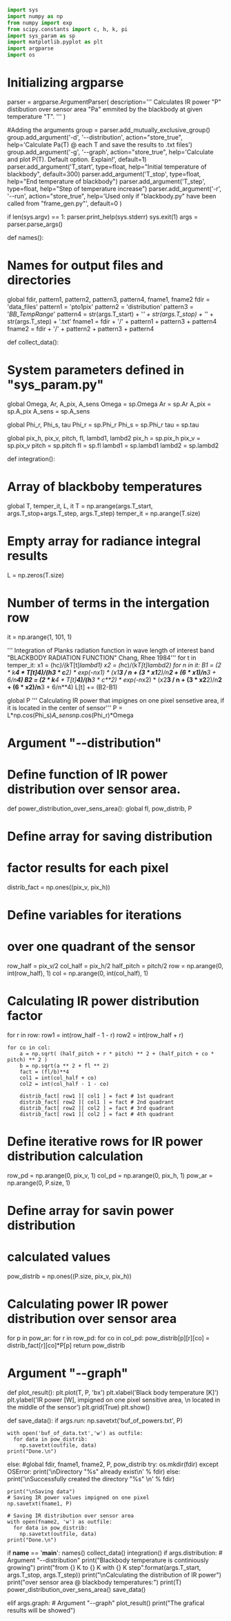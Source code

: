 ```python
import sys
import numpy as np
from numpy import exp
from scipy.constants import c, h, k, pi
import sys_param as sp
import matplotlib.pyplot as plt
import argparse
import os
```

# Initializing argparse
parser = argparse.ArgumentParser(
    description='''
    Calculates IR power "P" distibution over sensor area "Pa"
    emmited by the blackbody at given temperature "T".
    '''
    )
    
#Adding the arguments
group = parser.add_mutually_exclusive_group()
group.add_argument('-d', '--distribution', action="store_true", help='Calculate Pa(T) @ each T and save the results to .txt files')
group.add_argument('-g', '--graph', action="store_true",
                   help='Calculate and plot P(T). Default option. Explain!', default=1)
parser.add_argument('T_start', type=float, help="Initial temperature of blackbody", default=300)
parser.add_argument('T_stop',  type=float, help="End temperature of blackbody")
parser.add_argument('T_step',  type=float, help="Step of temperature increase")
parser.add_argument('-r', '--run', action="store_true",
                    help='Used only if "blackbody.py" have been called from "frame_gen.py"', default=0 )

if len(sys.argv) == 1:
  parser.print_help(sys.stderr)
  sys.exit(1)
args = parser.parse_args()


def names():
  # Names for output files and directories
  global fdir, pattern1, pattern2, pattern3, pattern4, fname1, fname2
  fdir = 'data_files'
  pattern1 = 'pto1pix'
  pattern2 = 'distribution'
  pattern3 = '_BB_TempRange_'
  pattern4 = str(args.T_start) + '_' + str(args.T_stop) + '_' + str(args.T_step) + '.txt'
  fname1 = fdir + '/' + pattern1 + pattern3 + pattern4
  fname2 = fdir + '/' + pattern2 + pattern3 + pattern4


def collect_data():
  # System parameters defined in "sys_param.py"
  global Omega, Ar, A_pix, A_sens
  Omega = sp.Omega
  Ar = sp.Ar
  A_pix = sp.A_pix
  A_sens = sp.A_sens

  global Phi_r, Phi_s, tau
  Phi_r = sp.Phi_r
  Phi_s = sp.Phi_r
  tau = sp.tau

  global pix_h, pix_v, pitch, fl, lambd1, lambd2
  pix_h = sp.pix_h
  pix_v = sp.pix_v
  pitch = sp.pitch
  fl = sp.fl
  lambd1 = sp.lambd1
  lambd2 = sp.lambd2


def integration():
  # Array of blackboby temperatures
  global T, temper_it, L, it
  T = np.arange(args.T_start, args.T_stop+args.T_step, args.T_step)
  temper_it = np.arange(T.size)

  # Empty array for radiance integral results
  L = np.zeros(T.size)
  # Number of terms in the intergation row
  it = np.arange(1, 101, 1)

  ''' Integration of Planks radiation function
      in wave length of interest band
      "BLACKBODY RADIATION FUNCTION" Chang, Rhee 1984'''
  for t in temper_it:
    x1 = (h*c)/(k*T[t]*lambd1)
    x2 = (h*c)/(k*T[t]*lambd2)
    for n in it:
      B1 = (2 * k**4 * T[t]**4)/(h**3 * c**2) * exp(-n*x1) * (x1**3 / n + (3 * x1**2)/n**2 + (6 * x1)/n**3 + 6/n**4)
      B2 = (2 * k**4 * T[t]**4)/(h**3 * c**2) * exp(-n*x2) * (x2**3 / n + (3 * x2**2)/n**2 + (6 * x2)/n**3 + 6/n**4)
      L[t] += (B2-B1)

  global P
  ''' Calculating IR power that impignes on
      one pixel sensetive area, if it is 
      located in the center of sensor'''
  P = L*np.cos(Phi_s)*A_sens*np.cos(Phi_r)*Omega


# Argument "--distribution"
# Define function of IR power distribution over sensor area.
def power_distribution_over_sens_area():
  global fl, pow_distrib, P
  
  # Define array for saving distribution 
  # factor results for each pixel
  distrib_fact = np.ones((pix_v, pix_h))
  
  # Define variables for iterations
  # over one quadrant of the sensor
  row_half = pix_v/2
  col_half = pix_h/2
  half_pitch = pitch/2
  row = np.arange(0, int(row_half), 1)
  col = np.arange(0, int(col_half), 1)
  
  # Calculating IR power distribution factor
  for r in row:
    row1 = int(row_half - 1 - r)
    row2 = int(row_half + r)
    
    for co in col:
        a = np.sqrt( (half_pitch + r * pitch) ** 2 + (half_pitch + co * pitch) ** 2 )
        b = np.sqrt(a ** 2 + fl ** 2)
        fact = (fl/b)**4
        col1 = int(col_half + co)
        col2 = int(col_half - 1 - co)
        
        distrib_fact[ row1 ][ col1 ] = fact # 1st quadrant
        distrib_fact[ row2 ][ col1 ] = fact # 2nd quadrant
        distrib_fact[ row2 ][ col2 ] = fact # 3rd quadrant
        distrib_fact[ row1 ][ col2 ] = fact # 4th quadrant
  
  # Define iterative rows for IR power distribution calculation
  row_pd = np.arange(0, pix_v, 1)
  col_pd = np.arange(0, pix_h, 1)
  pow_ar = np.arange(0, P.size, 1)
  
  # Define array for savin power distribution
  # calculated values
  pow_distrib = np.ones((P.size, pix_v, pix_h))
  
  # Calculating power IR power distribution over sensor area
  for p in pow_ar:
    for r in row_pd:
        for co in col_pd:
            pow_distrib[p][r][co] = distrib_fact[r][co]*P[p]
  return pow_distrib


# Argument "--graph"
def plot_result():
  plt.plot(T, P, 'bx')
  plt.xlabel('Black body temperature [K]')
  plt.ylabel('IR power [W], impigned on one pixel sensitive area, \n located in the middle of the sensor')
  plt.grid(True)
  plt.show()


def save_data():
  if args.run:
    np.savetxt('buf_of_powers.txt', P)

    with open('buf_of_data.txt','w') as outfile:
      for data in pow_distrib:
        np.savetxt(outfile, data)
    print("Done.\n")
  else:
    #global fdir, fname1, fname2, P, pow_distrib
    try:
      os.mkdir(fdir)
    except OSError:
      print('\nDirectory "%s" already exist\n' % fdir)
    else:
      print('\nSuccessfully created the directory "%s" \n' % fdir)

    print("\nSaving data")
    # Saving IR power values impigned on one pixel
    np.savetxt(fname1, P)

    # Saving IR distribution over sensor area
    with open(fname2, 'w') as outfile:
      for data in pow_distrib:
        np.savetxt(outfile, data)
    print("Done.\n")


if __name__ == '__main__':
  names()
  collect_data()
  integration()
  if args.distribution:
    # Argument "--distribution"
    print("Blackbody temperature is continiously growing")
    print("from {} K to {} K with {} K step".format(args.T_start, args.T_stop, args.T_step))
    print("\nCalculating the distribution of IR power")
    print("over sensor area @ blackbody temperatures:")
    print(T)
    power_distribution_over_sens_area()
    save_data()
    
  elif args.graph:
    # Argument "--graph"
    plot_result()
    print("The grafical results will be showed")
